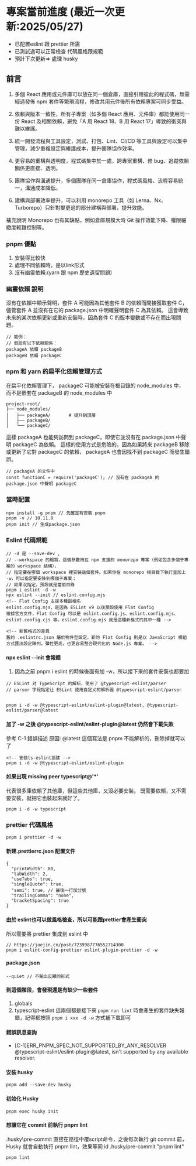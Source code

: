 # 專案當前進度 (最近一次更新:2025/05/27)

- 已配置eslint 跟 prettier 所需
- 已測試過可以正常檢查 代碼風格跟規範
- 預計下次更新=> 處理 husky

## 前言

1. 多個 React 應用或元件庫可以放在同一個倉庫，直接引用彼此的程式碼，無需經過發佈 npm 套件等繁瑣流程，修改共用元件後所有依賴專案可同步受益。

2. 依賴與版本一致性，所有子專案（如多個 React 應用、元件庫）都能使用同一份 React 及相關依賴，避免「A 用 React 18、B 用 React 17」導致的衝突與難以維護。

3. 統一開發流程與工具設定，測試、打包、Lint、CI/CD 等工具與設定可以集中管理，減少重複設定與維護成本，提升團隊協作效率。

4. 更容易的重構與透明度，程式碼集中於一處，跨專案重構、修 bug、追蹤依賴關係更直接、透明。

5. 團隊協作與溝通提升，多個團隊在同一倉庫協作，程式碼風格、流程容易統一，溝通成本降低。

6. 建構與部署效率提升，可以利用 monorepo 工具（如 Lerna、Nx、Turborepo）只針對變更過的部分建構與部署，提升效能。

補充說明
Monorepo 也有其缺點，例如倉庫規模大時 Git 操作效能下降、權限細緻度較難控制等。

### pnpm 優點

1. 安裝得比較快
2. 處理不同依賴時，是以link形式
3. 沒有幽靈依賴:(yarn 跟 npm 歷史遺留問題)

### 幽靈依賴 說明

沒有在依賴中顯示聲明，套件 A 可能因為其他套件 B 的依賴而間接獲取套件 C，
儘管套件 A 並沒有在它的 package.json 中明確聲明套件 C 為其依賴。
這會導致未來的某次依賴更新或重新安裝時，因為套件 C 的版本變動或不存在而出現問題。

```
// 範例：
// 假設有以下依賴關係：
packageA 依賴 packageB
packageB 依賴 packageC
```

### npm 和 yarn 的扁平化依賴管理方式

在扁平化依賴管理下， packageC 可能被安裝在根目錄的 node_modules 中，
而不是嵌套在 packageB 的 node_modules 中

```
project-root/
├── node_modules/
│   ├── packageA/       # 提升到頂層
│   ├── packageB/
│   └── packageC/
```

這樣 packageA 也能夠訪問到 packageC，即使它並沒有在 package.json 中聲明 packageC 為依賴。
這樣的使用方式是危險的，因為如果將來 packageB 移除或更新了它對 packageC 的依賴，
packageA 也會因找不到 packageC 而發生錯誤。

```
// packageA 的文件中
const functionC = require('packageC'); // 沒有在 packageA 的 package.json 中聲明 packageC
```

### 當時配置

```
npm install -g pnpm // 先確定有安裝 pnpm
pnpm -v // 10.11.0
pnpm init // 生成package.json
```

### Eslint 代碼規範

```
// -d 是 --save-dev ,
// --workspace 的縮寫，這個參數用在 npm 支援的 monorepo 專案（例如包含多個子專案的 workspace 結構），
// 指定要在哪個 workspace 裡安裝這個套件。如果你在 monorepo 根目錄下執行並加上 -w，可以指定要安裝到哪個子專案；
// 如果沒指定，預設就是當前目錄
pnpm i eslint -d -w
npx eslint --init // eslint.config.mjs
<!-- Flat Config 支援多種副檔名
eslint.config.mjs，是因為 ESLint v9 以後預設使用 Flat Config
根據官方文件，Flat Config 可以是 eslint.config.js、eslint.config.mjs、eslint.config.cjs 等。eslint.config.mjs 就是這種新格式的其中一種 -->

<!-- 新舊格式的差異
舊的 .eslintrc.json 屬於物件型設定，新的 Flat Config 則是以 JavaScript 模組方式匯出設定陣列，彈性更高，也更容易整合現代化的 Node.js 專案。 -->
```

#### npx eslint --init 會報錯

1. 因為之前 pnpm i eslint 的時候後面有加 -w，所以接下來的套件安裝也都要加

```
// ESLint 对 TypeScript 的解析，使用了 @typescript-eslint/parser
// parser 字段指定让 ESLint 使用自定义的解析器 @typescript-eslint/parser


pnpm i -d -w @typescript-eslint/eslint-plugin@latest, @typescript-eslint/parser@latest

```

#### 加了 -w 之後 @typescript-eslint/eslint-plugin@latest 仍然會下載失敗

參考 C-1 錯誤描述
原因: @latest 這個寫法是 pnpm 不能解析的，刪除掉就可以了

```
<!-- 安裝ts-eslint插建 -->
pnpm i -d -w @typescript-eslint/eslint-plugin
```

#### 如果出現 missing peer typescript@'\*'

代表很多庫依賴了其他庫，但這些其他庫，又沒必要安裝。
既需要依賴，又不需要安裝，就把它也裝起來就好了。

```
pnpm i -d -w typescript
```

### prettier 代碼風格

```
pnpm i prettier -d -w
```

#### 新建.prettierrc.json 配置文件

```
{
  "printWidth": 80,
  "tabWidth": 2,
  "useTabs": true,
  "singleQuote": true,
  "semi": true, // 最後一行加分號
  "trailingComma": "none",
  "bracketSpacing": true
}

```

#### 由於 eslint也可以做風格檢查，所以可能跟prettier會產生衝突

所以需要將 prettier 集成到 eslint 中

```
// https://juejin.cn/post/7239987776552714300
pnpm i eslint-config-prettier eslint-plugin-prettier -d -w
```

#### package.json

```
--quiet // 不輸出反饋的形式
```

#### 到這個階段，會發現還是有缺少一些套件

1. globals
2. typescript-eslint
   這兩個都是接下來 `pnpm run lint` 時會產生的套件缺失報錯，記得都按照 `pnpm i xxx -d -w` 方式補下載即可

#### 錯誤訊息查詢

- [C-1]ERR_PNPM_SPEC_NOT_SUPPORTED_BY_ANY_RESOLVER  @typescript-eslint/eslint-plugin@latest, isn't supported by any available resolver.

#### 安装 husky

```
pnpm add --save-dev husky
```

#### 初始化 Husky

```
pnpm exec husky init
```

#### 想讓它在 commit 前執行 pnpm lint

.husky\pre-commit 直接在路徑中覆script命令，之後每次執行 git commit 前，Husky 就會自動執行 pnpm lint，效果等同 id .husky/pre-commit "pnpm lint"

```
pnpm lint
```
